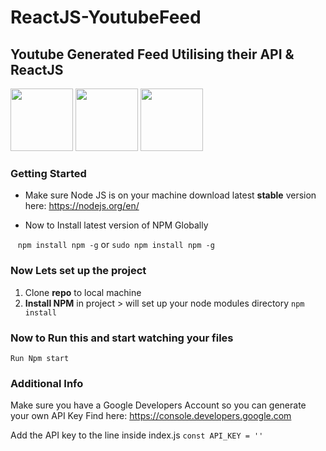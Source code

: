 # ReactJS-YoutubeFeed

## Youtube Generated Feed Utilising their API & ReactJS

<img src ="http://sc5.io/blog/wp-content/uploads/2014/06/react.png" width="100px">
<img src="https://cms-assets.tutsplus.com/uploads/users/71/courses/608/preview_image/babel-1.png" width="100px">
<img src ="https://raw.githubusercontent.com/jsx-ir/logo/master/jsx.png" width="100px">

### Getting Started

* Make sure Node JS is on your machine download latest **stable** version here:
https://nodejs.org/en/

* Now to Install latest version of NPM Globally

&nbsp;&nbsp; ` npm install npm -g ` or ` sudo npm install npm -g `


### Now Lets set up the project

1. Clone **repo** to local machine
2. **Install NPM** in project > will set up your node modules directory `npm install`


### Now to **Run** this and start watching your files
` Run Npm start `


### Additional Info
Make sure you have a Google Developers Account so you can generate your own API Key
Find here: https://console.developers.google.com

Add the API key to the line inside index.js ` const API_KEY = '' `